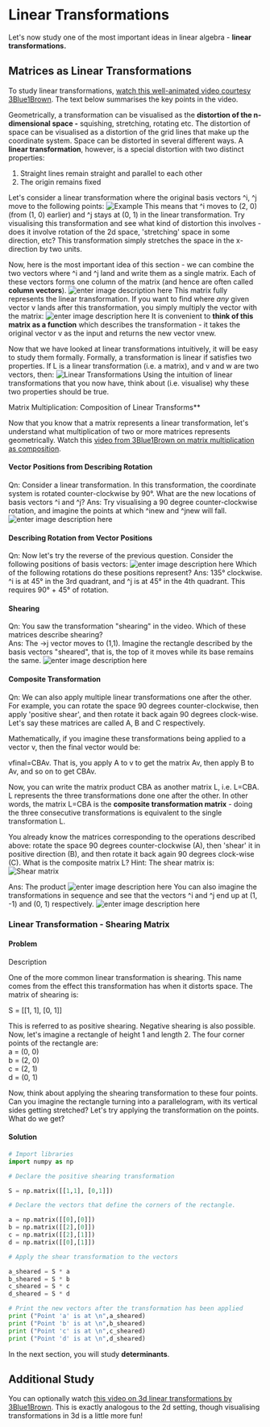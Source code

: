 # Linear Transformations

Let's now study one of the most important ideas in linear algebra - **linear transformations.**

## **Matrices as Linear Transformations**

To study linear transformations, [watch this well-animated video courtesy 3Blue1Brown](https://www.youtube.com/watch?v=kYB8IZa5AuE). The text below summarises the key points in the video.

Geometrically, a transformation can be visualised as the **distortion of the n-dimensional space -** squishing, stretching, rotating etc. The distortion of space can be visualised as a distortion of the grid lines that make up the coordinate system. Space can be distorted in several different ways. A **linear transformation**, however, is a special distortion with two distinct properties:

1. Straight lines remain straight and parallel to each other
2. The origin remains fixed

Let's consider a linear transformation where the original basis vectors ^i, ^j move to the following points: ![Example](https://i.ibb.co/4jPzY5t/Matrix-14.png) This means that ^i moves to (2, 0) (from (1, 0) earlier) and ^j stays at (0, 1) in the linear transformation. Try visualising this transformation and see what kind of distortion this involves - does it involve rotation of the 2d space, 'stretching' space in some direction, etc? This transformation simply stretches the space in the x-direction by two units.

Now, here is the most important idea of this section - we can combine the two vectors where ^i and ^j land and write them as a single matrix. Each of these vectors forms one column of the matrix (and hence are often called **column vectors**). ![enter image description here](https://i.ibb.co/84jLDyb/Matrix-15.png) This matrix fully represents the linear transformation. If you want to find where *any* given vector v lands after this transformation, you simply multiply the vector with the matrix: ![enter image description here](https://i.ibb.co/7G6fw4B/Matrix-16.png) It is convenient to **think of this matrix as a function** which describes the transformation - it takes the original vector v as the input and returns the new vector vnew.

Now that we have looked at linear transformations intuitively, it will be easy to study them formally. Formally, a transformation is linear if satisfies two properties. If L is a linear transformation (i.e. a matrix), and v and w are two vectors, then: ![Linear Transformations](https://i.ibb.co/wN9SY0s/Matrix-17.png) Using the intuition of linear transformations that you now have, think about (i.e. visualise) why these two properties should be true.

Matrix Multiplication: Composition of Linear Transforms**

Now that you know that a matrix represents a linear transformation, let's understand what multiplication of two or more matrices represents geometrically. Watch this [video from 3Blue1Brown on matrix multiplication as composition](https://www.youtube.com/watch?v=XkY2DOUCWMU).

#### 

#### Vector Positions from Describing Rotation

Qn: Consider a linear transformation. In this transformation, the coordinate system is rotated counter-clockwise by 90°. What are the new locations of basis vectors ^i and ^j?
Ans: Try visualising a 90 degree counter-clockwise rotation, and imagine the points at which ^inew and ^jnew will fall. ![enter image description here](https://i.ibb.co/b6XYdNm/Matrix-18.png)

#### 

#### Describing Rotation from Vector Positions

Qn: Now let's try the reverse of the previous question. Consider the following positions of basis vectors: ![enter image description here](https://i.ibb.co/5G5fkHj/Matrix-19.png) Which of the following rotations do these positions represent?
Ans: 135° clockwise. ^i is at 45° in the 3rd quadrant, and ^j is at 45° in the 4th quadrant. This requires 90° + 45° of rotation.

#### 

#### Shearing

Qn: You saw the transformation "shearing" in the video. Which of these matrices describe shearing?  
Ans: The →j vector moves to (1,1). Imagine the rectangle described by the basis vectors "sheared", that is, the top of it moves while its base remains the same. ![enter image description here](https://i.ibb.co/mRj0fk3/Matrix-20.png)

#### 

#### Composite Transformation

Qn: We can also apply multiple linear transformations one after the other. For example, you can rotate the space 90 degrees counter-clockwise, then apply 'positive shear', and then rotate it back again 90 degrees clock-wise. Let's say these matrices are called A, B and C respectively.

Mathematically, if you imagine these transformations being applied to a vector v, then the final vector would be:

vfinal=CBAv. That is, you apply A to v to get the matrix Av, then apply B to Av, and so on to get CBAv.

Now, you can write the matrix product CBA as another matrix L, i.e. L=CBA. L represents the three transformations done one after the other. In other words, the matrix L=CBA is the **composite transformation matrix** - doing the three consecutive transformations is equivalent to the single transformation L.

You already know the matrices corresponding to the operations described above: rotate the space 90 degrees counter-clockwise (A), then 'shear' it in positive direction (B), and then rotate it back again 90 degrees clock-wise (C). What is the composite matrix L? Hint: The shear matrix is: ![Shear matrix](https://i.ibb.co/tqqqGGJ/Matrix-21.png)

Ans: The product ![enter image description here](https://i.ibb.co/Fqm4bKR/Matrix-23.png) You can also imagine the transformations in sequence and see that the vectors ^i and ^j end up at (1, -1) and (0, 1) respectively. ![enter image description here](https://i.ibb.co/2WSFmTP/Matrix-22.png)

### Linear Transformation - Shearing Matrix

#### Problem

Description

One of the more common linear transformation is shearing. This name comes from the effect this transformation has when it distorts space. The matrix of shearing is:

S = [[1, 1], [0, 1]]

This is referred to as positive shearing. Negative shearing is also possible.  
Now, let's imagine a rectangle of height 1 and length 2. The four corner points of the rectangle are:  
a = (0, 0)  
b = (2, 0)  
c = (2, 1)  
d = (0, 1)

Now, think about applying the shearing transformation to these four points. Can you imagine the rectangle turning into a parallelogram, with its vertical sides getting stretched? Let's try applying the transformation on the points. What do we get?

#### Solution

```python
# Import libraries
import numpy as np 

# Declare the positive shearing transformation

S = np.matrix([[1,1], [0,1]])

# Declare the vectors that define the corners of the rectangle.

a = np.matrix([[0],[0]])
b = np.matrix([[2],[0]])
c = np.matrix([[2],[1]])
d = np.matrix([[0],[1]])

# Apply the shear transformation to the vectors

a_sheared = S * a
b_sheared = S * b 
c_sheared = S * c
d_sheared = S * d 

# Print the new vectors after the transformation has been applied
print ("Point 'a' is at \n",a_sheared)
print ("Point 'b' is at \n",b_sheared)
print ("Point 'c' is at \n",c_sheared)
print ("Point 'd' is at \n",d_sheared)
```



In the next section, you will study **determinants**.

## **Additional Study**

You can optionally watch [this video on 3d linear transformations by 3Blue1Brown](https://www.youtube.com/watch?v=rHLEWRxRGiM). This is exactly analogous to the 2d setting, though visualising transformations in 3d is a little more fun!
